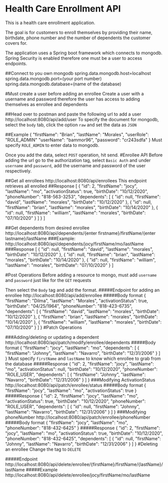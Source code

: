 # Health Care Enrollment API
This is a health care enrollment application.

The goal is for customers to enroll themselves by providing their name, birthdate, phone number and the number
of dependents the customer covers for.

The application uses a Spring boot framework which connects to mongodb. Spring Security is enabled therefore one must be a user
to access endpoints.

##Connect to you own mongodb
    spring.data.mongodb.host=localhost
    spring.data.mongodb.port=(your port number)
    spring.data.mongodb.database=(name of the database)
   
#Must create a user before adding an enrollee
Create a user with a username and password therefore the user has access to adding themselves as enrollee and
dependents

##Head over to postman and paste the following url to add a user
    http://localhost:8080/api/add/user
To specify the document for mongodb, select the `body` tab, click the option `raw` and set the data as `JSON`

##Example
    {
        "firstName": "Brian",
        "lastName": "Morales",
        "userRole": "ROLE_ADMIN"
        "userName": "bammor96",
        "password": "cr243sdfa"
    }
Must specify `ROLE_ADMIN` to enter data to mongodb.

Once you add the data, select `POST` operation, hit send.
#Enrollee API
Before adding the url go to the authorization tag, select `Basic Auth` and under `username` and `password`, add
the username and password of the user respectively.

##Get all enrollees
    http://localhost:8080/api/enrollees
This endpoint retrieves all enrolled
##Response
    [
        {
            "id": 2,
            "firstName": "jocy",
            "lastName": "mo",
            "activationStatus": true,
            "birthDate": "10/12/2020",
            "phoneNumber": "818-563-3253",
            "dependents": [
                {
                    "id": null,
                    "firstName": "david",
                    "lastName": "morales",
                    "birthDate": "10/12/2020"
                },
                {
                    "id": null,
                    "firstName": "brian",
                    "lastName": "morales",
                    "birthDate": "10/14/2020"
                },
                {
                    "id": null,
                    "firstName": "william",
                    "lastName": "morales",
                    "birthDate": "07/10/2020"
                }
            ]
        }
    ]

##Get dependents from desired enrollee
    http://localhost:8080/api/dependents/{enter firstname}/firstName/{enter lastname}/lastName
###Example:
    http://localhost:8080/api/dependents/jocy/firstName/mo/lastName
###Response
    [
        {
            "id": null,
            "firstName": "david",
            "lastName": "morales",
            "birthDate": "10/12/2020"
        },
        {
            "id": null,
            "firstName": "brian",
            "lastName": "morales",
            "birthDate": "10/14/2020"
        },
        {
            "id": null,
            "firstName": "william",
            "lastName": "morales",
            "birthDate": "07/10/2020"
        }
    ]

#Post Operations
Before adding a resource to mongo, must add `username` and `password` just like for the 
`GET` requests

Then select the `Body` tag and add the format.
#####Endpoint for adding an enrollee
    http://localhost:8080/api/add/enrollee
#####Body format
    {
        "firstName": "Dilma",
        "lastName": "Morales",
        "activationStatus": true,
        "birthDate": "04/25/1964",
        "phoneNumber": "818-423-6735",
        "dependents": [
            {
                "firstName": "david",
                "lastName": "morales",
                "birthDate": "10/12/2020"
            },
            {
                "firstName": "brian",
                "lastName": "morales",
                "birthDate": "10/14/2020"
            },
            {
                "firstName": "william",
                "lastName": "morales",
                "birthDate": "07/10/2020"
            }
        ]
    }
 #Patch Operations
 
 ###Adding/deleting or updating a dependent
        http://localhost:8080/api/patch/modify/enrollee/dependents
 #####Body format
    {
        "firstName": "jocy",
        "lastName": "mo",
        "dependents": [
            {
                "firstName": "Johnny",
                "lastName": "Navarro",
                "birthDate": "12/31/2006"
            }
        ]
    }
 Must specify `firstName` and `lastName` to know which enrollee to grab from the database
 #####Response
    {
        "id": 2,
        "firstName": "jocy",
        "lastName": "mo",
        "activationStatus": null,
        "birthDate": "10/12/2020",
        "phoneNumber": "ROLE_USER",
        "dependents": [
            {
                "firstName": "Johnny",
                "lastName": "Navarro",
                "birthDate": "12/31/2006"
            }
        ]
    }
###Modifying ActivationStatus
     http://localhost:8080/api/patch/enrollee/status
#####Body format
    {
        "firstName": "jocy",
        "lastName": "mo",
        "activationStatus": true
    }
#####Response
    {
        "id": 2,
        "firstName": "jocy",
        "lastName": "mo",
        "activationStatus": true,
        "birthDate": "10/12/2020",
        "phoneNumber": "ROLE_USER",
        "dependents": [
            {
                "id": null,
                "firstName": "Johnny",
                "lastName": "Navarro",
                "birthDate": "12/31/2006"
            }
        ]
    }
###Modifying phoneNumber
     http://localhost:8080/api/patch/enrollee/phoneNumber
#####Body format
    {
        "firstName": "jocy",
        "lastName": "mo",
        "phoneNumber": "818-432-6425"
    }
#####Response
    {
        "id": 2,
        "firstName": "jocy",
        "lastName": "mo",
        "activationStatus": true,
        "birthDate": "10/12/2020",
        "phoneNumber": "818-432-6425",
        "dependents": [
            {
                "id": null,
                "firstName": "Johnny",
                "lastName": "Navarro",
                "birthDate": "12/31/2006"
            }
        ]
    }
#Deleting an enrollee
Change the tag to `DELETE`

#####Endpoint
    http://localhost:8080/api/delete/enrollee/{firstName}/firstName/{lastName}/lastName
#####Example
    http://localhost:8080/api/delete/enrollee/jocy/firstName/mo/lastName
    

